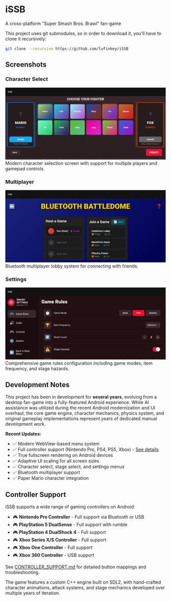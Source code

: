 iSSB
====

A cross-platform "Super Smash Bros. Brawl" fan-game

This project uses git submodules, so in order to download it, you'll have to clone it recursively:

```bash
git clone --recursive https://github.com/lufinkey/iSSB
```

## Screenshots

### Character Select
![Character Select Screen](docs/screenshot_character_select.png)
Modern character selection screen with support for multiple players and gamepad controls.

### Multiplayer
![Multiplayer/Bluetooth Battledome](docs/screenshot_multiplayer.png)
Bluetooth multiplayer lobby system for connecting with friends.

### Settings
![Game Rules & Settings](docs/screenshot_settings.png)
Comprehensive game rules configuration including game modes, item frequency, and stage hazards.

## Development Notes

This project has been in development for **several years**, evolving from a desktop fan-game into a fully-featured Android experience. While AI assistance was utilized during the recent Android modernization and UI overhaul, the core game engine, character mechanics, physics system, and original gameplay implementations represent years of dedicated manual development work.

**Recent Updates:**
- ✅ Modern WebView-based menu system
- ✅ Full controller support (Nintendo Pro, PS4, PS5, Xbox) - [See details](CONTROLLER_SUPPORT.md)
- ✅ True fullscreen rendering on Android devices
- ✅ Adaptive UI scaling for all screen sizes
- ✅ Character select, stage select, and settings menus
- ✅ Bluetooth multiplayer support
- ✅ Paper Mario character integration

## Controller Support

iSSB supports a wide range of gaming controllers on Android:
- 🎮 **Nintendo Pro Controller** - Full support via Bluetooth or USB
- 🎮 **PlayStation 5 DualSense** - Full support with rumble
- 🎮 **PlayStation 4 DualShock 4** - Full support
- 🎮 **Xbox Series X/S Controller** - Full support
- 🎮 **Xbox One Controller** - Full support
- 🎮 **Xbox 360 Controller** - USB support

See [CONTROLLER_SUPPORT.md](CONTROLLER_SUPPORT.md) for detailed button mappings and troubleshooting.

The game features a custom C++ engine built on SDL2, with hand-crafted character animations, attack systems, and stage mechanics developed over multiple years of iteration.